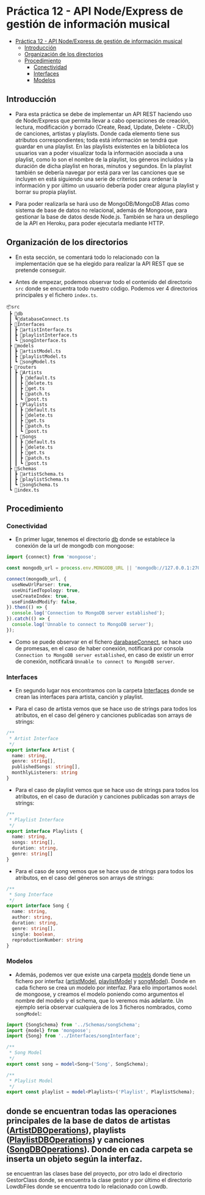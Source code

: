 # Práctica 12 - API Node/Express de gestión de información musical
- [Práctica 12 - API Node/Express de gestión de información musical](#práctica-12---api-nodeexpress-de-gestión-de-información-musical)
  - [Introducción](#introducción)
  - [Organización de los directorios](#organización-de-los-directorios)
  - [Procedimiento](#procedimiento)
    - [Conectividad](#conectividad)
    - [Interfaces](#interfaces)
    - [Modelos](#modelos)
## Introducción

- Para esta práctica se debe de implementar un API REST haciendo uso de Node/Express que permita llevar a cabo operaciones de creación, lectura, modificación y borrado (Create, Read, Update, Delete - CRUD) de canciones, artistas y playlists. Donde cada elemento tiene sus atributos correspondientes; toda está información se tendrá que guardar en una playlist. En las playlists existentes en la biblioteca los usuarios van a poder visualizar toda la información asociada a una playlist, como lo son el nombre de la playlist, los géneros incluidos y la duración de dicha playlist en horas, minutos y segundos. En la playlist también se debería navegar por está para ver las canciones que se incluyen en está siguiendo una serie de criterios para ordenar la información y por último un usuario debería poder crear alguna playlist y borrar su propia playlist.

- Para poder realizarla se hará uso de MongoDB/MongoDB Atlas como sistema de base de datos no relacional, además de Mongoose, para gestionar la base de datos desde Node.js. También se hara un despliego de la API en Heroku, para poder ejecutarla mediante HTTP.

## Organización de los directorios

- En esta sección, se comentará todo lo relacionado con la implementación que se ha elegido para realizar la API REST que se pretende conseguir.

- Antes de empezar, podemos observar todo el contenido del directorio `src` donde se encuentra todo nuestro código. Podemos ver 4 directorios principales y el fichero `index.ts`.

```
📦src
 ┣ 📂db
 ┃ ┗📜databaseConnect.ts
 ┣ 📂Interfaces
 ┃ ┣ 📜artistInterface.ts
 ┃ ┣ 📜playlistInterface.ts
 ┃ ┗ 📜songInterface.ts
 ┣ 📂models
 ┃ ┣ 📜artistModel.ts
 ┃ ┣ 📜playlistModel.ts
 ┃ ┗ 📜songModel.ts
 ┣ 📂routers
 ┃ ┣ 📂Artists
 ┃ ┃ ┣ 📜default.ts
 ┃ ┃ ┣ 📜delete.ts
 ┃ ┃ ┣ 📜get.ts
 ┃ ┃ ┣ 📜patch.ts
 ┃ ┃ ┗ 📜post.ts
 ┃ ┣ 📂Playlists
 ┃ ┃ ┣ 📜default.ts
 ┃ ┃ ┣ 📜delete.ts
 ┃ ┃ ┣ 📜get.ts
 ┃ ┃ ┣ 📜patch.ts
 ┃ ┃ ┗ 📜post.ts
 ┃ ┣ 📂Songs
 ┃ ┃ ┣ 📜default.ts
 ┃ ┃ ┣ 📜delete.ts
 ┃ ┃ ┣ 📜get.ts
 ┃ ┃ ┣ 📜patch.ts
 ┃ ┃ ┗ 📜post.ts
 ┣ 📂Schemas
 ┃ ┣ 📜artistSchema.ts
 ┃ ┣ 📜playlistSchema.ts
 ┃ ┗ 📜songSchema.ts
 ┗ 📜index.ts
```

## Procedimiento
### Conectividad
- En primer lugar, tenemos el directorio [db](src/db/) donde se establece la conexión de la url de mongodb con mongoose:
```ts
import {connect} from 'mongoose';

const mongodb_url = process.env.MONGODB_URL || 'mongodb://127.0.0.1:27017/music-db';

connect(mongodb_url, {
  useNewUrlParser: true,
  useUnifiedTopology: true,
  useCreateIndex: true,
  useFindAndModify: false,
}).then(() => {
  console.log('Connection to MongoDB server established');
}).catch(() => {
  console.log('Unnable to connect to MongoDB server');
});
```
- Como se puede observar en el fichero [darabaseConnect](src/db/databaseConnect.ts), se hace uso de promesas, en el caso de haber conexión, notificará por consola `Connection to MongoDB server established`, en caso de existir un error de conexión, notificará `Unnable to connect to MongoDB server`.

### Interfaces

- En segundo lugar nos encontramos con la carpeta [Interfaces](src/Interfaces/) donde se crean las interfaces para artista, canción y playlist.

- Para el caso de artista vemos que se hace uso de strings para todos los atributos, en el caso del género y canciones publicadas son arrays de strings:
```ts
/**
 * Artist Interface
 */
export interface Artist {
  name: string,
  genre: string[],
  publishedSongs: string[],
  monthlyListeners: string
}

```
- Para el caso de playlist vemos que se hace uso de strings para todos los atributos, en el caso de duración y canciones publicadas son arrays de strings:
```ts
/**
 * Playlist Interface
 */
export interface Playlists {
  name: string,
  songs: string[],
  duration: string,
  genre: string[]
}

```
- Para el caso de song vemos que se hace uso de strings para todos los atributos, en el caso del géneros son arrays de strings:
```ts
/**
 * Song Interface
 */
export interface Song {
  name: string,
  author: string,
  duration: string,
  genre: string[],
  single: boolean,
  reproductionNumber: string
}
```
### Modelos
- Además, podemos ver que existe una carpeta [models](src/models/) donde tiene un fichero por interfaz ([artistModel](src/models/artistModel.ts), [playlistModel](src/models/playlistModel.ts) y [songModel](src/models/songModel.ts)). Donde en cada fichero se crea un modelo por interfaz. Para ello importamos `model` de mongoose, y creamos el modelo poniendo como argumentos el nombre del modelo y el schema, que lo veremos más adelante. Un ejemplo sería observar cualquiera de los 3 ficheros nombrados, como `songModel`:
```ts
import {SongSchema} from '../Schemas/songSchema';
import {model} from 'mongoose';
import {Song} from '../Interfaces/songInterface';

/**
 * Song Model
 */
export const song = model<Song>('Song', SongSchema);

```

```ts
/**
 * Playlist Model
 */
export const playlist = model<Playlists>('Playlist', PlaylistSchema);

```
 donde se encuentran todas las operaciones principales de la base de datos de artistas ([ArtistDBOperations](src/App-Data-Bases-Operations/ArtistDBOperations/)), playlists ([PlaylistDBOperations](src/App-Data-Bases-Operations/PlaylistDBOperations/)) y canciones ([SongDBOperations](src/App-Data-Bases-Operations/SongDBOperations/)). Donde en cada carpeta se inserta un objeto según la interfaz.
- 
   se encuentran las clases base del proyecto, por otro lado el directorio GestorClass donde, se encuentra la clase gestor y por último el directorio LowdbFiles donde se encuentra todo lo relacionado con Lowdb.